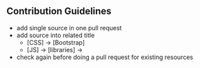 ## Contribution Guidelines
* add single source in one pull request
* add source into related title
  * [CSS] -> [Bootstrap] 
  * [JS] -> [libraries] -> 
* check again before doing a pull request for existing resources
